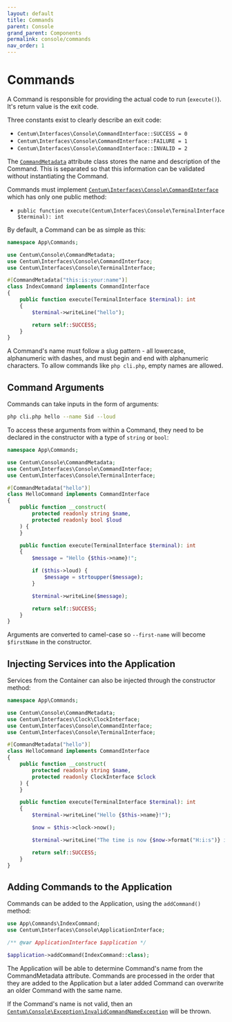 ```yaml
---
layout: default
title: Commands
parent: Console
grand_parent: Components
permalink: console/commands
nav_order: 1
---
```




# Commands

A Command is responsible for providing the actual code to run (`execute()`).
It's return value is the exit code.

Three constants exist to clearly describe an exit code:

- `Centum\Interfaces\Console\CommandInterface::SUCCESS = 0`
- `Centum\Interfaces\Console\CommandInterface::FAILURE = 1`
- `Centum\Interfaces\Console\CommandInterface::INVALID = 2`

The [`CommandMetadata`](https://github.com/SidRoberts/centum/blob/development/src/Console/CommandMetadata.php) attribute class stores the name and description of the Command.
This is separated so that this information can be validated without instantiating the Command.

Commands must implement [`Centum\Interfaces\Console\CommandInterface`](https://github.com/SidRoberts/centum/blob/development/src/Interfaces/Console/CommandInterface.php) which has only one public method:

- `public function execute(Centum\Interfaces\Console\TerminalInterface $terminal): int`

By default, a Command can be as simple as this:

```php
namespace App\Commands;

use Centum\Console\CommandMetadata;
use Centum\Interfaces\Console\CommandInterface;
use Centum\Interfaces\Console\TerminalInterface;

#[CommandMetadata("this:is:your:name")]
class IndexCommand implements CommandInterface
{
    public function execute(TerminalInterface $terminal): int
    {
        $terminal->writeLine("hello");

        return self::SUCCESS;
    }
}
```

A Command's name must follow a slug pattern - all lowercase, alphanumeric with dashes, and must begin and end with alphanumeric characters.
To allow commands like `php cli.php`, empty names are allowed.



## Command Arguments

Commands can take inputs in the form of arguments:

```bash
php cli.php hello --name Sid --loud
```

To access these arguments from within a Command, they need to be declared in the constructor with a type of `string` or `bool`:

```php
namespace App\Commands;

use Centum\Console\CommandMetadata;
use Centum\Interfaces\Console\CommandInterface;
use Centum\Interfaces\Console\TerminalInterface;

#[CommandMetadata("hello")]
class HelloCommand implements CommandInterface
{
    public function __construct(
        protected readonly string $name,
        protected readonly bool $loud
    ) {
    }

    public function execute(TerminalInterface $terminal): int
    {
        $message = "Hello {$this->name}!";

        if ($this->loud) {
            $message = strtoupper($message);
        }

        $terminal->writeLine($message);

        return self::SUCCESS;
    }
}
```

Arguments are converted to camel-case so `--first-name` will become `$firstName` in the constructor.



## Injecting Services into the Application

Services from the Container can also be injected through the constructor method:

```php
namespace App\Commands;

use Centum\Console\CommandMetadata;
use Centum\Interfaces\Clock\ClockInterface;
use Centum\Interfaces\Console\CommandInterface;
use Centum\Interfaces\Console\TerminalInterface;

#[CommandMetadata("hello")]
class HelloCommand implements CommandInterface
{
    public function __construct(
        protected readonly string $name,
        protected readonly ClockInterface $clock
    ) {
    }

    public function execute(TerminalInterface $terminal): int
    {
        $terminal->writeLine("Hello {$this->name}!");

        $now = $this->clock->now();

        $terminal->writeLine("The time is now {$now->format("H:i:s")} in {$now->format("e")}.");

        return self::SUCCESS;
    }
}
```



## Adding Commands to the Application

Commands can be added to the Application, using the `addCommand()` method:

```php
use App\Commands\IndexCommand;
use Centum\Interfaces\Console\ApplicationInterface;

/** @var ApplicationInterface $application */

$application->addCommand(IndexCommand::class);
```

The Application will be able to determine Command's name from the CommandMetadata attribute.
Commands are processed in the order that they are added to the Application but a later added Command can overwrite an older Command with the same name.

If the Command's name is not valid, then an [`Centum\Console\Exception\InvalidCommandNameException`](https://github.com/SidRoberts/centum/blob/development/src/Console/Exception/InvalidCommandNameException.php) will be thrown.
